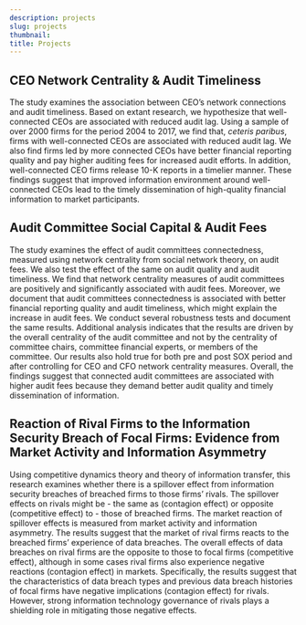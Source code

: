 ```yaml
---
description: projects
slug: projects
thumbnail: 
title: Projects 
---
```


## CEO Network Centrality & Audit Timeliness 

The study examines the association between CEO’s network connections and audit timeliness. Based on extant research, we hypothesize that well-connected CEOs are associated with reduced audit lag. Using a sample of over 2000 firms for the period 2004 to 2017, we find that, *ceteris paribus*, firms with well-connected CEOs are associated with reduced audit lag. We also find firms led by more connected CEOs have better financial reporting quality and pay higher auditing fees for increased audit efforts. In addition, well-connected CEO firms release 10-K reports in a timelier manner. These findings suggest that improved information environment around well-connected CEOs lead to the timely dissemination of high-quality financial information to market participants.  


## Audit Committee Social Capital & Audit Fees 

The study examines the effect of audit committees connectedness, measured using network centrality from social network theory, on audit fees. We also test the effect of the same on audit quality and audit timeliness. We find that network centrality measures of audit
committees are positively and significantly associated with audit fees. Moreover, we document that audit committees connectedness is associated with better financial reporting quality and audit timeliness, which might explain the increase in audit fees. We conduct several robustness tests and document the same results. Additional analysis indicates that the results are driven by the overall centrality of the audit committee and not by the centrality of committee chairs, committee financial experts, or members of the committee. Our results also hold true for both pre and post SOX period and after controlling for CEO and CFO network centrality measures. Overall, the findings suggest that connected audit committees are associated with higher audit fees because they demand better audit quality and timely dissemination of information.

## Reaction of Rival Firms to the Information Security Breach of Focal Firms: Evidence from Market Activity and Information Asymmetry 

Using competitive dynamics theory and theory of information transfer, this research examines whether there is a spillover effect from information security breaches of breached firms to those firms’ rivals. The spillover effects on rivals might be - the same as (contagion effect) or opposite (competitive effect) to - those of breached firms. The market reaction of spillover effects is measured from market activity and information asymmetry. The results suggest that the market of rival firms reacts to the breached firms’ experience of data breaches. The overall effects of data breaches on rival firms are the opposite to those to focal firms (competitive effect), although in some cases rival firms also experience negative reactions (contagion effect) in markets. Specifically, the results suggest that the characteristics of data breach types and previous data breach histories of focal firms have negative implications (contagion effect) for rivals. However, strong information technology governance of rivals plays a shielding role in mitigating those negative effects.